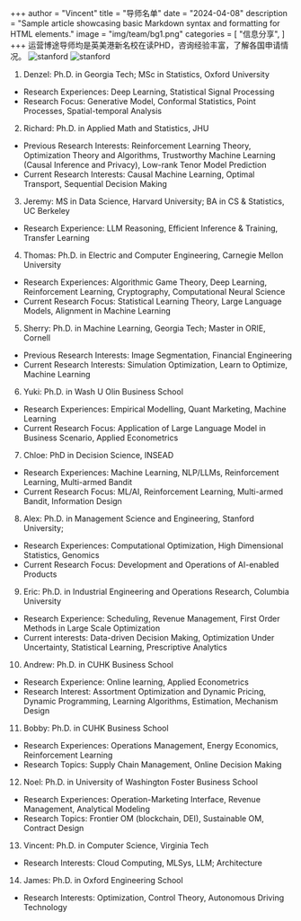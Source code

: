 +++
author = "Vincent"
title = "导师名单"
date = "2024-04-08"
description = "Sample article showcasing basic Markdown syntax and formatting for HTML elements."
image = "img/team/bg1.png"
categories = [
    "信息分享",
]
+++
运营博途导师均是英美港新名校在读PHD，咨询经验丰富，了解各国申请情况。
![stanford](/img/team/bg1.png)
![stanford](/img/team/bg2.png)

1. Denzel: Ph.D. in Georgia Tech; MSc in Statistics, Oxford University

* Research Experiences: Deep Learning, Statistical Signal Processing
* Research Focus: Generative Model, Conformal Statistics, Point Processes, Spatial-temporal Analysis
2. Richard: Ph.D. in Applied Math and Statistics, JHU
* Previous Research Interests: Reinforcement Learning Theory, Optimization Theory and Algorithms, Trustworthy 
Machine Learning (Causal Inference and Privacy), Low-rank Tenor Model Prediction
* Current Research Interests: Causal Machine Learning, Optimal Transport, Sequential Decision Making
3. Jeremy: MS in Data Science, Harvard University; BA in CS & Statistics, UC Berkeley
* Research Experience: LLM Reasoning, Efficient Inference & Training, Transfer Learning
4. Thomas: Ph.D. in Electric and Computer Engineering, Carnegie Mellon University
* Research Experiences: Algorithmic Game Theory, Deep Learning, Reinforcement Learning, Cryptography, 
Computational Neural Science
* Current Research Focus: Statistical Learning Theory, Large Language Models, Alignment in Machine Learning
5. Sherry: Ph.D. in Machine Learning, Georgia Tech; Master in ORIE, Cornell
* Previous Research Interests: Image Segmentation, Financial Engineering
* Current Research Interests: Simulation Optimization, Learn to Optimize, Machine Learning
6. Yuki: Ph.D. in Wash U Olin Business School 
* Research Experiences: Empirical Modelling, Quant Marketing, Machine Learning
* Current Research Focus: Application of Large Language Model in Business Scenario, Applied Econometrics
7. Chloe: PhD in Decision Science, INSEAD
* Research Experiences: Machine Learning, NLP/LLMs, Reinforcement Learning, Multi-armed Bandit
* Current Research Focus: ML/AI, Reinforcement Learning, Multi-armed Bandit, Information Design
8. Alex: Ph.D. in Management Science and Engineering, Stanford University;
* Research Experiences: Computational Optimization, High Dimensional Statistics, Genomics
* Current Research Focus: Development and Operations of AI-enabled Products
9. Eric: Ph.D. in Industrial Engineering and Operations Research, Columbia University
* Research Experience: Scheduling, Revenue Management, First Order Methods in Large Scale Optimization
* Current interests: Data-driven Decision Making, Optimization Under Uncertainty, Statistical Learning, 
Prescriptive Analytics
10. Andrew: Ph.D. in CUHK Business School 
* Research Experience: Online learning, Applied Econometrics
* Research Interest: Assortment Optimization and Dynamic Pricing, Dynamic Programming, Learning Algorithms, 
Estimation, Mechanism Design
11. Bobby: Ph.D. in CUHK Business School
* Research Experiences: Operations Management, Energy Economics, Reinforcement Learning
* Research Topics: Supply Chain Management, Online Decision Making
12. Noel: Ph.D. in University of Washington Foster Business School 
* Research Experiences: Operation-Marketing Interface, Revenue Management, Analytical Modeling
* Research Topics: Frontier OM (blockchain, DEI), Sustainable OM, Contract Design
13. Vincent: Ph.D. in Computer Science, Virginia Tech
* Research Interests: Cloud Computing, MLSys, LLM; Architecture
14. James: Ph.D. in Oxford Engineering School
* Research Interests: Optimization, Control Theory, Autonomous Driving Technology
